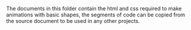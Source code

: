 The documents in this folder contain the html and css required to make animations with basic shapes, the segments of code can be copied from the source document to be used in any other projects.
